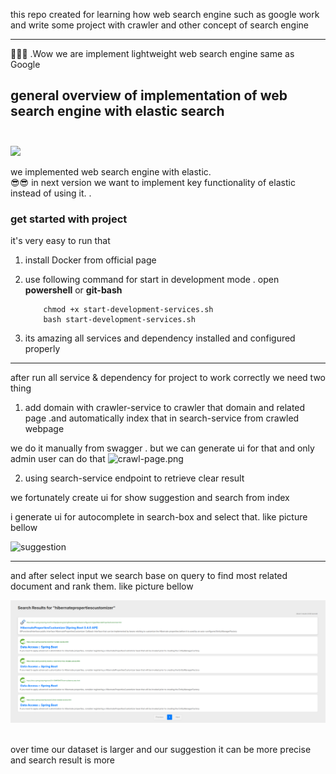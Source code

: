 this repo created for learning how web search engine such as google work and write some project with crawler and other concept of search engine

----------------------

🤩🤩🤩  .Wow we are implement lightweight web search engine same as Google 

## general overview of implementation of web search engine with elastic search<br/><br/>
![](picture.png)

we implemented web search engine with elastic. <br>
😎😎 in next version we want to implement key functionality of elastic instead of using it. 
.
### get started with project

it's very easy to run that

1) install Docker from official page
2) use following command for start in development mode . open <b>powershell</b> or <b>git-bash</b> 
            
           chmod +x start-development-services.sh
           bash start-development-services.sh

2) its amazing all services and dependency installed and configured properly
--------------------------------------------------

after run all service & dependency for project to work correctly
we need two thing

1) add domain with crawler-service to crawler that domain and related page .and automatically index that in search-service from crawled webpage

we do it manually from swagger . but we can generate ui for that and only admin user can do that
![crawl-page.png](crawl-page.png)


2) using search-service endpoint to retrieve clear result

we fortunately create ui for show suggestion and search from index

i generate ui for autocomplete in search-box and select that. like picture bellow

![suggestion](suggestion-page.png)

-----------------------------------------------------------------

and after select input we search base on query to find most related document and rank them. like picture bellow

![](search-page.png)

<br>
over time our dataset is larger and our suggestion it can be more precise and search result is more
